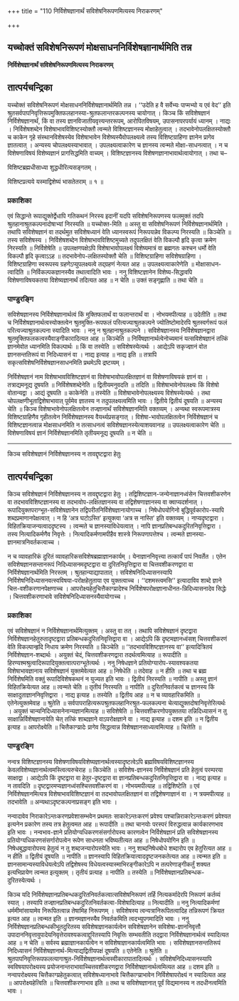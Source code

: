+++
title = "110 निर्विशेषज्ञानार्थं सविशेषनिरूपणमित्यस्य निराकरणम्"

+++


## यच्चोक्तं सविशेषनिरूपणं मोक्षसाधननिर्विशेषज्ञानार्थमिति तन्न

**निर्विशेषज्ञानार्थं सविशेषनिरूपणमित्यस्य निराकरणम्**

## **तात्पर्यचन्द्रिका**

यच्चोक्तं सविशेषनिरूपणं मोक्षसाधननिर्विशेषज्ञानार्थमिति तन्न । ‘‘उदेति ह वै सर्वेभ्यः पाप्मभ्यो य एवं वेद’’ इति श्रुतसर्वपापनिवृत्तिरूपमुक्तिफलहानस्या-श्रुतफलान्तरकल्पनस्य चायोगात् । किञ्च किं सविशेषज्ञानं निर्विशेषज्ञानार्थं, किं वा तस्य ज्ञानविजातीयवृत्त्यन्तररूपम्, आरोपितविषयम्, उपासनापरपर्यायं ध्यानम् । नाद्यः । निर्विशेषशब्देन विशेषाभावविशिष्टस्योक्तौ त्वन्मते विशिष्टज्ञानस्य मोक्षाहेतुत्वात् । तदभावेनोपलक्षितस्योक्तौ च काकेन गृहे संस्थानविशेषस्येव विशेषाभावेन विशेष्यस्यैवोपलक्ष्यत्वे तस्य विशिष्टग्राहिणा ज्ञानेन प्रागेव ज्ञातत्वात् । अन्यस्य चोपलक्ष्यस्याभावात् । उपलक्ष्यत्वाकारेण च ज्ञानस्य त्वन्मते मोक्षा-साधनत्वात् । न च विशेषणाविषयं विशेष्यज्ञानं प्रागसिद्धमिति वाच्यम् । विशिष्टज्ञानस्य विशेषणज्ञानाभावार्थत्वायोगात् । तथा च–

विशिष्टब्रह्मधीसाध्या शुद्धधीरित्यसङ्गतम् ।

विशिष्टप्रत्यये यस्माद्विशेष्यं भासतेतराम् ॥ १ ॥

### **प्रकाशिका**

एवं सिद्धान्ते रूपाद्युक्तेर्द्वेधापि गतिकथनं निरस्य इदानीं यदपि सविशेषनिरूपणस्य फलमुक्तं तदपि श्रुतहानाश्रुतकल्पनादोषाभ्यां निरस्यति ॥ यच्चोक्त-मिति ॥ अस्तु वा सविशेषनिरूपणं निर्विशेषज्ञानार्थमिति । तथापि सविशेषज्ञानं वा तदर्थमुत सविशेषध्यानं वेति ध्यानस्वरूपं निरूपयन्नेव विकल्प्य निरस्यति ॥ किञ्चेति ॥ तस्य सविशेषस्य । निर्विशेषशब्देन विशेषाभावविशिष्टमुच्यते तदुपलक्षितं वेति विकल्पौ हृदि कृत्वा क्रमेण निरस्यति ॥ निर्विशेषेति ॥ उपलक्षणपक्षेऽपि विशेषाभावोपलक्ष्यं विशेष्यमात्रं वा ब्रह्मगतः कश्चन धर्मो वेति विकल्पौ हृदि कृत्वाऽऽह ॥ तदभावेनोप-लक्षितस्योक्तौ चेति ॥ विशिष्टग्राहिणा सविशेषग्राहिणा । विशिष्टग्राहिणा स्वरूपस्य ग्रहणेऽप्युपलक्ष्यत्वे तद्ग्रहणं नेत्यत आह ॥ उपलक्ष्यत्वाकारेणेति ॥ मोक्षासाधन-त्वादिति ॥ निर्विकल्पकज्ञानस्यैव तथात्वादिति भावः । ननु विशिष्टज्ञानेन विशेष्य-सिद्धावपि विशेषणाविषयकतया विशेष्यज्ञानार्थं तदित्यत आह ॥ न चेति ॥ उक्तं सङ्गृह्णाति ॥ तथा चेति ॥

### **पाण्डुरङ्गि**

सविशेषज्ञानस्य निर्विशेषज्ञानार्थत्वं किं मुक्तिफलार्थं वा फलान्तरार्थं वा । नोभयमपीत्याह ॥ उदेतीति ॥ तथा च निर्विशेषज्ञानार्थत्वस्योक्तत्वेन श्रुतमुक्ति-रूपफलं परित्यज्याश्रुतकल्पने ज्योतिष्टोमादेरपि श्रुतस्वर्गरूपं फलं परित्यज्याश्रुतकल्पना स्यादिति भावः । ननु न श्रुतहानाश्रुतकल्पने । सविशेषज्ञानस्य निर्विशेषज्ञानद्वारा श्रुतमुक्तिफलकत्वस्यैवाङ्गीकारादित्यत आह ॥ किञ्चेति ॥ निर्विषज्ञानार्थत्वेनोच्यमानं यत्सविशेषज्ञानं तत्किं ज्ञानमेवोत ध्यानमिति विकल्पार्थः ॥ किं वा तस्येति ॥ सविशेषस्येत्यर्थः । आद्येऽपि सकृज्ज्ञानं वोत ज्ञानसन्ततिरूपं वा निदिध्यासनं वा । नाद्य इत्याह ॥ नाद्य इति ॥ तत्रापि सकृत्सविशेषनिर्विशेषज्ञानसाधनमिति प्रथमेऽपि द्रष्टव्यम् ।

निर्विशेषज्ञानं नाम विशेषाभावविशिष्टज्ञानं वा विशेषाभावोपलक्षितज्ञानं वा विशेषणाविषयकं ज्ञानं वा । तत्राद्यमनूद्य दूषयति ॥ निर्विशेषशब्देनेति ॥ द्वितीयमनुवदति ॥ तदिति ॥ विशेषाभावेनोपलक्ष्यः किं विशेषो वोतान्यद्वा । आद्यं दूषयति ॥ काकेनेति ॥ तस्येति ॥ विशेषाभावेनोपलक्ष्यस्य विशेषस्येत्यर्थः । तथा चोपलक्षणीभूताद्विशेषाभावात् पूर्वमेव ज्ञातस्य न तदुपलक्ष्यत्वमिति भावः । द्वितीये द्वितीयं दूषयति ॥ अन्यस्य चेति ॥ किञ्च विशेषाभावेनोपलक्षितत्वेन तज्ज्ञानार्थं सविशेषज्ञानमिति वक्तव्यम् । अन्यथा स्वरूपमात्रस्य विशिष्टग्राहिणैव गृहीतत्वेन निर्विशेषज्ञानस्य वैयर्थ्यप्रसङ्गात् । विशेषा-भावोपलक्षितत्वेन निर्विशेषज्ञानं च विशिष्टज्ञानत्वान्न मोक्षसाधनमिति न तत्साधनत्वं सविशेषज्ञानस्येत्याशयवानाह ॥ उपलक्ष्यत्वाकारेण चेति ॥ विशेषणाविषयं ज्ञानं निर्विशेषज्ञानमिति तृतीयमनूद्य दूषयति ॥ न चेति ॥

------------------------------------------------------------------------

किञ्च सविशेषज्ञानं निर्विशेषज्ञानस्य न तावद्दृष्टद्वारा हेतुः

## **तात्पर्यचन्द्रिका**

किञ्च सविशेषज्ञानं निर्विशेषज्ञानस्य न तावद्दृष्टद्वारा हेतुः । तद्विशिष्टज्ञान-जन्येनाज्ञानध्वंसेन चित्तवशीकरणेन वा तदभावविशिष्टज्ञानस्य वा तदभावोप-लक्षितज्ञानस्य वा तद्विशेषणाज्ञानस्य वा क्वाप्यदर्शनात् । रूपादियुक्तपराग्भूत-सविशेषज्ञानेन तद्विपरीतनिर्विशेषज्ञानायोगाच्च । निषेधोपयोगिनो बुद्धिपूर्वकारोप-स्यापि शब्दप्रमाणानपेक्षत्वात् । न हि ‘अत्र घटोऽस्ति’ इत्युक्त्वा ‘अत्र स नास्ति’ इति वक्तव्यम् । नाप्यदृष्टद्वारा । विहितक्रियाजन्यत्वाददृष्टस्य । त्वन्मते च ज्ञानस्याविधेयत्वात् । नापि ज्ञानप्रतिबन्धकदुरितनिवृत्तिद्वारा । तस्य नित्यादिकर्मणैव निवृत्तेः । नित्यादिकर्मणामपीहैव शास्त्रे निरूपणापत्तेश्च । त्वन्मते ज्ञानस्या-ज्ञानमात्रनिवर्तकत्वाच्च ।

न च व्यावहारिकं दुरितं व्यावहारिकसविशेषब्रह्माज्ञानकार्यम् । येनाज्ञाननिवृत्त्या तत्कार्यं पापं निवर्तेत । एतेन सविशेषज्ञानसन्तानरूपं निदिध्यासनमदृष्टद्वारा वा दुरितनिवृत्तिद्वारा वा चित्तवशीकरणद्वारा वा निर्विशेषज्ञानार्थमिति निरस्तम् । श्रुतहान्याद्यापातात् । सविशेषनिदिध्यासनस्यापि निर्विशेषनिदिध्यासनवत्स्वविषया-परोक्षहेतुताया एव युक्तत्वाच्च । ‘‘दशमस्त्वमसि’’ इत्यादाविव शाब्दे ज्ञाने चित्त-वशीकरणानपेक्षणाच्च । आपरोक्ष्यहेतुचित्तैकाग्य्रादेश्च निर्विशेषपरोक्षज्ञानाधीनत-न्निदिध्यासनादेव सिद्धेः । चित्तवशीकरणाभावे सविशेषनिदिध्यासनस्यैवायोगाच्च ।

### **प्रकाशिका**

एवं सविशेषज्ञानं न निर्विशेषज्ञानार्थमित्युक्तम् । अस्तु वा तत् । तथापि सविशेषज्ञानं दृष्टद्वारा निर्विशेषज्ञानहेतुरुतादृष्टद्वारा प्रतिबन्धकदुरितनिवृत्तिद्वारा वा । आद्येऽपि किं दृष्टमज्ञानध्वंसश् चित्तवशीकरणं वेति विकल्पान्हृदि निधाय क्रमेण निरस्यति ॥ किञ्चेति ॥ ‘‘तदभावविशिष्टज्ञानस्य वा’’ इत्यादित्रितयं निर्विशेषज्ञान-शब्दार्थः । अयुक्तं चेदं, चित्तवशीकरणद्वारा तदर्थत्वमित्याह ॥ रूपादीति ॥ हिरण्यश्मश्रुत्वादिरूपादियुक्तत्वात्पराग्भूतेत्यर्थः । ननु निषेधज्ञाने प्रतियोग्यारोप-स्यावश्यकतया विशेषाभावज्ञानाय सविशेषज्ञानं युक्तमेवेत्यत आह ॥ निषेधेति ॥ तदेवाह ॥ न हीति ॥ तथा च ब्रह्म निर्विशेषमिति वक्तुं रूपादिविशेषकथनं न युज्यत इति भावः । द्वितीयं निरस्यति ॥ नापीति ॥ अस्तु ज्ञानं विहितक्रियेत्यत आह ॥ त्वन्मते चेति ॥ तृतीयं निरस्यति ॥ नापीति ॥ दुरितनिवर्तकत्वं च ज्ञानस्य किं साक्षादुताज्ञाननिवृत्तिद्वारा । नाद्य इत्याह ॥ तस्येति ॥ द्वितीय आह ॥ न च व्यावहारिकमिति ॥ एतेनेत्युक्तमेवाह ॥ श्रुतेति ॥ सर्वपापराहित्यरूपश्रुतफलहानिरश्रुत-फलकल्पना चेत्याद्युक्तदोषानिवृत्तेरित्यर्थः । अयुक्तं चान्यनिदिध्यासनेनान्यज्ञानमित्याह ॥ सविशेषेति ॥ चित्तवशीकरणोपयुक्ततया तन्निदिध्यासनं न तु साक्षान्निर्विशेषज्ञानायेति चेत् तत्किं शाब्दज्ञाने वाऽपरोक्षज्ञाने वा । नाद्य इत्याह ॥ दशम इति ॥ न द्वितीय इत्याह ॥ आपरोक्ष्येति ॥ चित्तैकाग्य्रादेः प्रागेव सिद्धत्वान्न विशेषज्ञानसाध्यत्वमित्याह ॥ चित्तेति ॥

### **पाण्डुरङ्गि**

नन्वत्र विशिष्टज्ञानस्य विशेषणाविषयविशेष्यज्ञानार्थत्वस्यादृष्टत्वेऽपि ब्रह्मविषयविशिष्टज्ञानस्य केवलविशेष्यज्ञानार्थत्वमस्त्वित्यरुचेराह ॥ किञ्चेति ॥ सविशेष-ज्ञानस्य निर्विशेषज्ञानं प्रति हेतुत्वं परम्परया साक्षाद्वा । आद्येऽपि किं दृष्टद्वारा वा हेतुर-दृष्टद्वारा वा ज्ञानप्रतिबन्धकदुरितनिवृत्तिद्वारा वा । नाद्य इत्याह ॥ न तावदिति ॥ दृष्टद्वारमप्यज्ञानध्वंसश्चित्तवशीकरणं वा । नोभयमपीत्याह ॥ तद्विशिष्टेति ॥ एवं निर्विशेषज्ञानमित्यत्र विशेषाभावविशिष्टज्ञानं वा तदभावोपलक्षितज्ञानं वा तद्विशेषणाज्ञानं वा । न त्रयमपीत्याह ॥ तदभावेति ॥ अन्यथाऽदृष्टकल्पनाप्रसङ्ग इति भावः ।

नन्वादावेव निराकारेऽन्तःकरणप्रवेशासम्भवेन प्रथमतः साकारेऽन्तःकरणं प्रवेश्य पश्चान्निराकारेऽन्तःकरणं प्रवेश्यत इत्यनेन प्रकारेण तस्य तत्र हेतुत्वमत आह ॥ रूपादीति ॥ तथा चानयोः परस्परं विरुद्धत्वान्न कार्यकारणभाव इति भावः । नन्वभाव-ज्ञाने प्रतियोग्यधिकरणसंसर्गारोपस्य कारणत्वेन निर्विशेषज्ञानं प्रति सविशेषज्ञानस्य प्रतियोग्यधिकरणसंसर्गारोपत्वेन रूपेण साधनता भविष्यतीत्यत आह ॥ निषेधोपयोगिन इति ॥ निषेधबुद्धावारोपस्य हेतुत्वं न तु शब्दजन्यारोपस्येति भावः । ननु शाब्दनिषेधबोधे शब्दारोप एव हेतुरित्यत आह ॥ न हीति ॥ द्वितीयं दूषयति ॥ नापीति ॥ ज्ञानस्यापि विहितक्रियात्वाददृष्टजनकतेत्यत आह ॥ त्वन्मत इति ॥ ज्ञानसामान्यस्याविधेयत्वेऽपि तद्विशेषस्य विधेयत्वस्यास्माभिरङ्गीकारेऽपि न तत्परेणाङ्गीकर्तुं शक्यत इत्यभिप्रायेण त्वन्मत इत्युक्तम् । तृतीयं प्रत्याह ॥ नापीति ॥ तस्येति ॥ निर्विशेषज्ञानप्रतिबन्धक-दुरितस्येत्यर्थः ।

किञ्च यदि निर्विशेषज्ञानप्रतिबन्धकदुरितनिवर्तकत्वात्सविशेषनिरूपणं तर्हि नित्यकर्मादेरपि निरूपणं कर्तव्यं स्यात् । तस्यापि तज्ज्ञानप्रतिबन्धकदुरितनिवर्तकत्वा-विशेषादित्याह ॥ नित्यादीति ॥ ननु नित्यादिकर्मणां धर्ममीमांसायामेव निरूपितत्वान्न तेषामिह निरूपणम् । सविशेषस्य त्वन्यत्रानिरूपितत्वादिह तन्निरूपणं क्रियत इत्यत आह ॥ त्वन्मत इति ॥ ज्ञानमज्ञानस्यैव निवर्तकमिति त्वदभ्युपगमादिति भावः । ननु निर्विशेषज्ञानप्रतिबन्धकीभूतदुरितस्य सविशेषाज्ञानकार्यत्वेन सविशेषज्ञानेन सविशेषा-ज्ञाननिवृत्तौ उपादाननिवृत्तावुपादेयनिवृत्तेरावश्यकत्वाद्दुरितस्यापि निवृत्तिः सम्भवतीति तद्द्वारा निर्विशेषज्ञानार्थत्वं स्यादित्यत आह ॥ न चेति ॥ सर्वस्य ब्रह्माज्ञानकार्यत्वेन न सविशेषाज्ञानकार्यत्वमिति भावः । सविशेषज्ञानसन्ततिरूपं निदिध्यासनं निर्विशेषज्ञानार्थ-मित्याद्यद्वितीयपक्षं दूषयति ॥ एतेनेति ॥ श्रुतेति ॥ श्रुतपापनिवृत्तिरूपफलत्यागाश्रुत-निर्विशेषज्ञानार्थत्वस्वीकारापातादित्यर्थः । सविशेषनिदिध्यासनस्यापि स्वविषयापरोक्ष्यस्य प्रयोजनान्तराभावाच्चित्तवशीकरणद्वारा निर्विशेषज्ञानार्थत्वमित्यत आह ॥ दशम इति ॥ नन्वापरोक्ष्यस्य चित्तैकाग्य्रहेतुकत्वात् सविशेषध्यानाभावे चित्तैकाग्य्राभावेन निर्विशेषापरोक्ष्यं न स्यादित्यत आह ॥ आपरोक्ष्यहेत्विति ॥ चित्तवशीकरणाभाव इति ॥ तथा च सविशेषज्ञानात् पूर्वं विद्यमानस्य न तदधीनत्वमिति भावः ।

